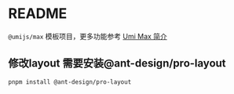 # README

`@umijs/max` 模板项目，更多功能参考 [Umi Max 简介](https://next.umijs.org/zh-CN/docs/max/introduce)

## 修改layout 需要安装@ant-design/pro-layout
  `
    pnpm install @ant-design/pro-layout
  `